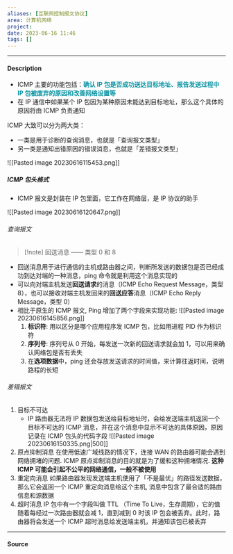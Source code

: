 ```yaml
---
aliases: [互联网控制报文协议]
area: 计算机网络
project: 
date: 2023-06-16 11:46
tags: []
---
```

---
#### Description
- ICMP 主要的功能包括：**<font color="#0593A2">确认 IP 包是否成功送达目标地址、报告发送过程中 IP 包被废弃的原因和改善网络设置等</font>** 
- 在 IP 通信中如果某个 IP 包因为某种原因未能达到目标地址，那么这个具体的原因将由 ICMP 负责通知

ICMP 大致可以分为两大类：
- 一类是用于诊断的查询消息，也就是「查询报文类型」
- 另一类是通知出错原因的错误消息，也就是「差错报文类型」

![[Pasted image 20230616115453.png]]

##### ICMP 包头格式
- ICMP 报文是封装在 IP 包里面，它工作在网络层，是 IP 协议的助手

![[Pasted image 20230616120647.png]]
###### 查询报文
> [!note] 回送消息 —— 类型 0 和 8

- 回送消息用于进行通信的主机或路由器之间，判断所发送的数据包是否已经成功到达对端的一种消息，ping 命令就是利用这个消息实现的
- 可以向对端主机发送**回送请求**的消息（ICMP Echo Request Message，类型 8），也可以接收对端主机发回来的**回送应答**消息（ICMP Echo Reply Message，类型 0）
- 相比于原生的 ICMP 报文, Ping 增加了两个字段来实现功能:
    ![[Pasted image 20230616145856.png]]
    1. **标识符**:  用以区分是哪个应用程序发 ICMP 包，比如用进程 PID 作为标识符
    2. **序列号**: 序列号从 0 开始，每发送一次新的回送请求就会加 1，可以用来确认网络包是否有丢失
    3. 在**选项数据**中，ping 还会存放发送请求的时间值，来计算往返时间，说明路程的长短
###### 差错报文
1. 目标不可达
    - IP 路由器无法将 IP 数据包发送给目标地址时，会给发送端主机返回一个目标不可达的 ICMP 消息，并在这个消息中显示不可达的具体原因，原因记录在 ICMP 包头的代码字段
    ![[Pasted image 20230616150335.png|500]]
2. 原点抑制消息
    在使用低速广域线路的情况下，连接 WAN 的路由器可能会遇到网络拥堵的问题. ICMP 原点抑制消息的目的就是为了缓和这种拥堵情况. **这种 ICMP 可能会引起不公平的网络通信，一般不被使用**
3. 重定向消息
    如果路由器发现发送端主机使用了「不是最优」的路径发送数据，那么它会返回一个 ICMP 重定向消息给这个主机, 消息中包含了最合适的路由信息和源数据
4. 超时消息
    IP 包中有一个字段叫做 TTL （Time To Live，生存周期），它的值随着每经过一次路由器就会减 1，直到减到 0 时该 IP 包会被丢弃。此时，路由器将会发送一个 ICMP 超时消息给发送端主机，并通知该包已被丢弃



---
#### Source
